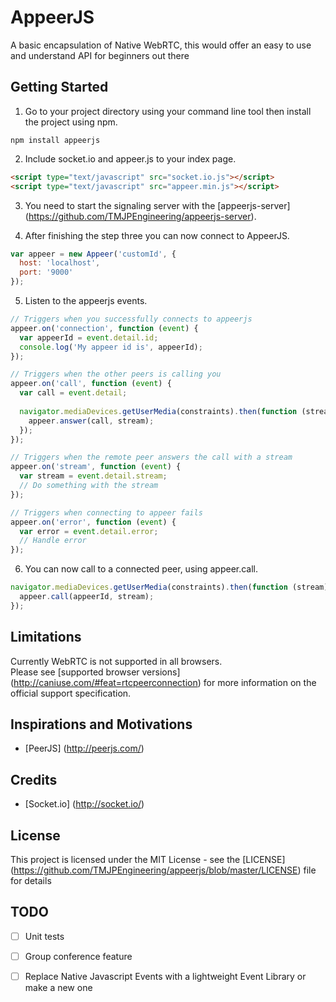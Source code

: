 # AppeerJS
A basic encapsulation of Native WebRTC, this would offer an easy to use and understand API for beginners out there

## Getting Started
1. Go to your project directory using your command line tool then install the project using npm.
 
  ```shell
  npm install appeerjs
  ```
2. Include socket.io and appeer.js to your index page.

  ```html
  <script type="text/javascript" src="socket.io.js"></script>
  <script type="text/javascript" src="appeer.min.js"></script>
  ```
3. You need to start the signaling server with the [appeerjs-server] (https://github.com/TMJPEngineering/appeerjs-server).

4. After finishing the step three you can now connect to AppeerJS.

  ```javascript
  var appeer = new Appeer('customId', {
    host: 'localhost',
    port: '9000'
  });
  ```
5. Listen to the appeerjs events.

  ```javascript
  // Triggers when you successfully connects to appeerjs
  appeer.on('connection', function (event) {
    var appeerId = event.detail.id;
    console.log('My appeer id is', appeerId);
  });
  
  // Triggers when the other peers is calling you
  appeer.on('call', function (event) {
    var call = event.detail;
    
    navigator.mediaDevices.getUserMedia(constraints).then(function (stream) {
      appeer.answer(call, stream);
    });
  });
  
  // Triggers when the remote peer answers the call with a stream
  appeer.on('stream', function (event) {
    var stream = event.detail.stream;
    // Do something with the stream
  });
  
  // Triggers when connecting to appeer fails
  appeer.on('error', function (event) {
    var error = event.detail.error;
    // Handle error
  });
  ```
  
6. You can now call to a connected peer, using appeer.call.
 
  ```javascript
  navigator.mediaDevices.getUserMedia(constraints).then(function (stream) {
    appeer.call(appeerId, stream);
  });
  ```

## Limitations
Currently WebRTC is not supported in all browsers.  
Please see [supported browser versions] (http://caniuse.com/#feat=rtcpeerconnection) for more information on the official support specification.

## Inspirations and Motivations 
- [PeerJS] (http://peerjs.com/)

## Credits
- [Socket.io] (http://socket.io/)

## License
This project is licensed under the MIT License - see the [LICENSE] (https://github.com/TMJPEngineering/appeerjs/blob/master/LICENSE) file for details

## TODO
- [ ] Unit tests
- [ ] Group conference feature
- [ ] Replace Native Javascript Events with a lightweight Event Library or make a new one



